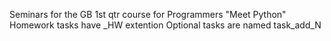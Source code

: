 Seminars for the GB 1st qtr course for Programmers "Meet Python"
Homework tasks have _HW extention
Optional tasks are named task_add_N